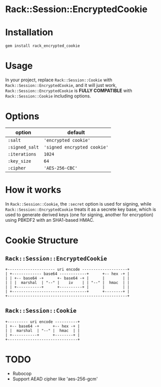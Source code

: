 # Rack::Session::EncryptedCookie

# Installation

```
gem install rack_encrypted_cookie
```

# Usage

In your project, replace `Rack::Session::Cookie` with `Rack::Session::EncryptedCookie`, and it will just work, `Rack::Session::EncryptedCookie` is **FULLY COMPATIBLE** with `Rack::Session::Cookie` including options.

# Options

option         | default
---------------|----------------------------
`:salt`        | `'encrypted cookie'`
`:signed_salt` | `'signed encrypted cookie'`
`:iterations`  | `1024`
`:key_size`    | `64`
`:cipher`      | `'AES-256-CBC'`

# How it works

In `Rack::Session::Cookie`, the `:secret` option is used for signing, while `Rack::Session::EncryptedCookie` treats it as a secrete key base, which is used to generate derived keys (one for signing, another for encryption) using PBKDF2 with an SHA1-based HMAC.

# Cookie Structure

## `Rack::Session::EncryptedCookie`

```
+--------------------- uri encode --------------------+
| +------------- base64 ------------+      +-- hex -+ |
| | +-- base64 -+      +- base64 -+ |      |        | |
| | |  marshal  | "--" |    iv    | | "--" |  hmac  | |
| | +-----------+      +----------+ |      |        | |
| +---------------------------------+      +--------+ |
+-----------------------------------------------------+
```

## `Rack::Session::Cookie`

```
+--------- uri encode ----------+
| +-- base64 -+      +-- hex -+ |
| |  marshal  | "--" |  hmac  | |
| +-----------+      +--------+ |
+-------------------------------+
```

# TODO

- Rubocop
- Support AEAD cipher like 'aes-256-gcm'
